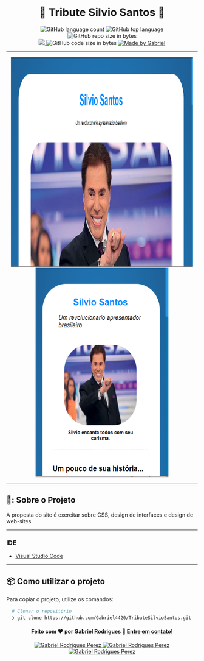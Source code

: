 <h1 align="center">
  🥇 Tribute Silvio Santos 🥇
</h1>

<p align="center">
   <img alt="GitHub language count" src="https://img.shields.io/github/languages/count/Gabriel4420/TributeSilvioSantos">

  <img alt="GitHub top language" src="https://img.shields.io/github/languages/top/Gabriel4420/TributeSilvioSantos?logo=html">

  <img alt="GitHub repo size in bytes" src="https://img.shields.io/github/repo-size/Gabriel4420/TributeSilvioSantos?color=green">

  <br>
  
  <a href="https://www.codacy.com/manual/Gabriel4420/TributeSilvioSantos?utm_source=github.com&amp;utm_medium=referral&amp;utm_content=Gabriel4420/TributeSilvioSantos&amp;utm_campaign=Badge_Grade">
    <img src="https://app.codacy.com/project/badge/Grade/6dd6b46abeb14e99935a2b9ac5c6ede2"/>
  </a>
  
  <img alt="GitHub code size in bytes" src="https://img.shields.io/github/last-commit/Gabriel4420/TributeSilvioSantos">


  <a href="https://www.linkedin.com/in/gabriel-rodrigues-perez-2069b072/">
    <img alt="Made by Gabriel" src="https://img.shields.io/badge/made%20by-Gabriel-%2304D361">
  </a>
</p>

---

<p align="center">
  <img alt="Gif da Aplicação" src="img/presentation.png" width=480 height=550 />
  <img alt="Gif da Aplicação" src="img/presentation2.png" width=350 height=550 />
</p>

---
## 🥇: Sobre o Projeto

A proposta do site é exercitar sobre CSS, design de interfaces e design de web-sites.

---


### IDE

  - [Visual Studio Code](https://code.visualstudio.com/)

---

## 📦️ Como utilizar o projeto

Para copiar o projeto, utilize os comandos:

```bash
  # Clonar o repositório
  ❯ git clone https://github.com/Gabriel4420/TributeSilvioSantos.git

```

<h4 align="center">
  Feito com ❤️ por Gabriel Rodrigues 👋️ <a href="mailto:gabriel_rodrigues_perez@hotmail.com">Entre em contato!</a>
</h4>

<p align="center">

  <a href="https://www.linkedin.com/in/gabriel-rodrigues-perez-2069b072/">
    <img alt="Gabriel Rodrigues Perez" src="https://img.shields.io/badge/LinkedIn-Gabriel_Rodrigues-0e76a8?style=flat&logoColor=white&logo=linkedin">
  </a>
  <a href="https://www.facebook.com/gabriel.rodrigues.perez">
    <img alt="Gabriel Rodrigues Perez" src="https://img.shields.io/badge/Facebook-Gabriel_Rodrigues-1778F2?style=flat&logoColor=white&logo=facebook">
  </a>
  <a href="https://www.instagram.com/gabriel_rodrigues_perez/">
    <img alt="Gabriel Rodrigues Perez" src="https://img.shields.io/badge/Instagram-@gabriel4420-833AB4?style=flat&logoColor=white&logo=instagram">
  </a>
  
  
</p>